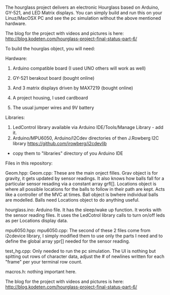 
The hourglass project delivers an electronic
Hourglass based on Arduino, GY-521, and LED Matrix
displays.  You can simply build and run this on your
Linuz/MacOSX PC and see the pc simulation without the
above mentioned hardware.

The blog for the project with videos and pictures is here:
http://blog.kodeten.com/hourglass-project-final-status-part-6/



To build the hourglas object, you will need:

Hardware:

1.  Arduino compatible board (I used UNO others will
work as well)

2.  GY-521 berakout board (bought online)

3.  And 3 matrix displays driven by MAX7219 (bought
online)

4.  A project housing, I used cardboard

5.  The  usual jumper wires and 9V battery

Libraries:

1. LedControl library available via Arduino IDE/Tools/Manage Library - add it.
2. Arduino/MPU6050, Arduino/I2Cdev directories of then J.Rowberg I2C library https://github.com/jrowberg/i2cdevlib
- copy them to "libraries" directory of you Arduino IDE


Files in this repository:

Geom.hpp:
Geom.cpp:  These are the main onject filles.
Grav object is for gravity, it gets updated by sensor readings.
It also knows how balls fall  for a particular sensor resading via
a constant array grfl[].
Locations object is where all possible locations for the
balls to follow in their path are kept.  Acts like a controller
of the MVC at times.
Ball object is bwhere individual balls are modelled. Balls need
Locations object to do anything useful.

hourglass.ino:  Arduino file.  It has the sleep/wake up function.
It works with the sensor reading files. It uses the LedCotrol
library calls to turn on/off leds as per Locations display data.

mpu6050.hpp:
mpu6050.cpp: The second of these 2 files come from i2cdevice
library, I simply modified them to use only the parts I need
and to define the global array ypr[] needed for the sensor
reading.

test_hg.cpp: Only needed to run the pc simulation.  The UI is
nothing but spitting out rows of character data, adjust the # of
newlines written for each "frame" per your terminal row count.

macros.h:  nothing important here.

The blog for the project with videos and pictures is here:
http://blog.kodeten.com/hourglass-project-final-status-part-6/


